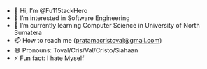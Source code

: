 - 👋 Hi, I’m @Fu115tackHero
- 👀 I’m interested in Software Engineering
- 🌱 I’m currently learning Computer Science in University of North Sumatera
- 📫 How to reach me (pratamacristoval@gmail.com)
- 😄 Pronouns: Toval/Cris/Val/Cristo/Siahaan
- ⚡ Fun fact: I hate Myself

<!---
Fu115tackHero/Fu115tackHero is a ✨ special ✨ repository because its `README.md` (this file) appears on your GitHub profile.
You can click the Preview link to take a look at your changes.
--->
